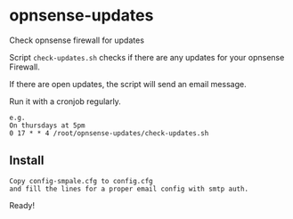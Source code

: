 # opnsense-updates
Check opnsense firewall for updates

Script `check-updates.sh` checks if there are any updates for your opnsense Firewall.

If there are open updates, the script will send an email message.

Run it with a cronjob regularly.

	e.g.
	On thursdays at 5pm
	0 17 * * 4 /root/opnsense-updates/check-updates.sh



## Install

	Copy config-smpale.cfg to config.cfg
	and fill the lines for a proper email config with smtp auth.


Ready!
